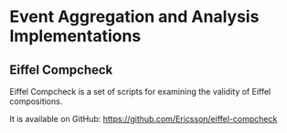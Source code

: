 <!---
   Copyright 2017 Ericsson AB.

   Licensed under the Apache License, Version 2.0 (the "License");
   you may not use this file except in compliance with the License.
   You may obtain a copy of the License at

       http://www.apache.org/licenses/LICENSE-2.0

   Unless required by applicable law or agreed to in writing, software
   distributed under the License is distributed on an "AS IS" BASIS,
   WITHOUT WARRANTIES OR CONDITIONS OF ANY KIND, either express or implied.
   See the License for the specific language governing permissions and
   limitations under the License.
--->

# Event Aggregation and Analysis Implementations

## Eiffel Compcheck
Eiffel Compcheck is a set of scripts for examining the validity of Eiffel compositions.

It is available on GitHub: https://github.com/Ericsson/eiffel-compcheck
